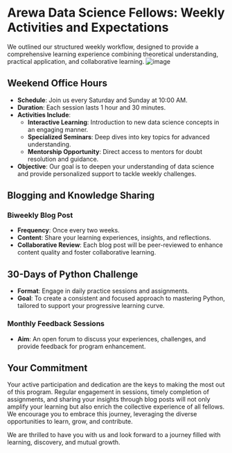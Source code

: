 # Arewa Data Science Fellows: Weekly Activities and Expectations

We outlined our structured weekly workflow, designed to provide a comprehensive learning experience combining theoretical understanding, practical application, and collaborative learning.
![image](https://github.com/arewadataScience/ArewaDS-Machine-Learning/assets/38854463/16ca6ed1-2e71-49cf-9b11-32d5c40a1ff6)

## Weekend Office Hours

- **Schedule**: Join us every Saturday and Sunday at 10:00 AM.
- **Duration**: Each session lasts 1 hour and 30 minutes.
- **Activities Include**:
  - **Interactive Learning**: Introduction to new data science concepts in an engaging manner.
  - **Specialized Seminars**: Deep dives into key topics for advanced understanding.
  - **Mentorship Opportunity**: Direct access to mentors for doubt resolution and guidance.
- **Objective**: Our goal is to deepen your understanding of data science and provide personalized support to tackle weekly challenges.

## Blogging and Knowledge Sharing

### Biweekly Blog Post
- **Frequency**: Once every two weeks.
- **Content**: Share your learning experiences, insights, and reflections.
- **Collaborative Review**: Each blog post will be peer-reviewed to enhance content quality and foster collaborative learning.

## 30-Days of Python Challenge

- **Format**: Engage in daily practice sessions and assignments.
- **Goal**: To create a consistent and focused approach to mastering Python, tailored to support your progressive learning curve.

### Monthly Feedback Sessions
- **Aim**: An open forum to discuss your experiences, challenges, and provide feedback for program enhancement.

## Your Commitment

Your active participation and dedication are the keys to making the most out of this program. Regular engagement in sessions, timely completion of assignments, and sharing your insights through blog posts will not only amplify your learning but also enrich the collective experience of all fellows. We encourage you to embrace this journey, leveraging the diverse opportunities to learn, grow, and contribute.

We are thrilled to have you with us and look forward to a journey filled with learning, discovery, and mutual growth.


